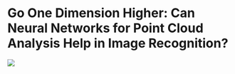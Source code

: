 # Go One Dimension Higher: Can Neural Networks for Point Cloud Analysis Help in Image Recognition?

![](https://i.imgur.com/zDdbQei.png)
